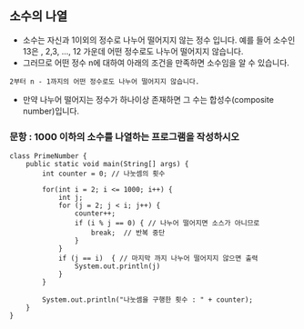 ## 소수의 나열 
- 소수는 자신과 1이외의 정수로 나누어 떨어지지 않는 정수 입니다. 예를 들어 소수인 13은 , 2,3, ..., 12 가운데 어떤 정수로도 나누어 떨어지지 않습니다.
- 그러므로 어떤 정수 n에 대하여 아래의 조건을 만족하면 소수임을 알 수 있습니다.
```
2부터 n - 1까지의 어떤 정수로도 나누어 떨어지지 않습니다.
```
- 만약 나누어 떨어지는 정수가 하나이상 존재하면 그 수는 합성수(composite number)입니다. 

### 문항 : 1000 이하의 소수를 나열하는 프로그램을 작성하시오
```
class PrimeNumber {
	public static void main(String[] args) {
		int counter = 0; // 나눗셈의 횟수
		
		for(int i = 2; i <= 1000; i++) {
			int j;
			for (j = 2; j < i; j++) {
				counter++;
				if (i % j == 0) { // 나누어 떨어지면 소스가 아니므로 
					break;  // 반복 중단
				}				
			}
			if (j == i)  { // 마지막 까지 나누어 떨어지지 않으면 출력 
				System.out.println(j)
			}
		}
		
		System.out.println("나눗셈을 구행한 횟수 : " + counter);
	}
}
```
